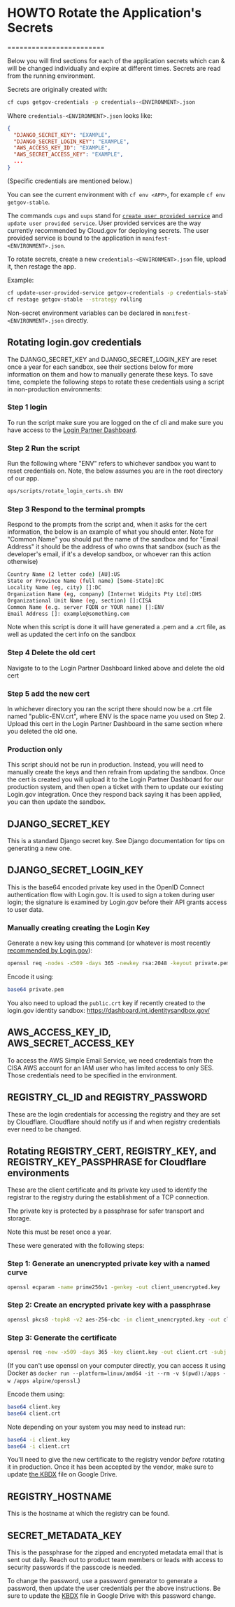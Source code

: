 # HOWTO Rotate the Application's Secrets
========================

Below you will find sections for each of the application secrets which can & will be changed individually and expire at different times. Secrets are read from the running environment.

Secrets are originally created with:

```sh
cf cups getgov-credentials -p credentials-<ENVIRONMENT>.json
```

Where `credentials-<ENVIRONMENT>.json` looks like:

```json
{
  "DJANGO_SECRET_KEY": "EXAMPLE",
  "DJANGO_SECRET_LOGIN_KEY": "EXAMPLE",
  "AWS_ACCESS_KEY_ID": "EXAMPLE",
  "AWS_SECRET_ACCESS_KEY": "EXAMPLE",
  ...
}
```

(Specific credentials are mentioned below.)

You can see the current environment with `cf env <APP>`, for example `cf env getgov-stable`.

The commands `cups` and `uups` stand for [`create user provided service`](https://docs.cloudfoundry.org/devguide/services/user-provided.html) and `update user provided service`. User provided services are the way currently recommended by Cloud.gov for deploying secrets. The user provided service is bound to the application in `manifest-<ENVIRONMENT>.json`.

To rotate secrets, create a new `credentials-<ENVIRONMENT>.json` file, upload it, then restage the app.

Example:

```bash
cf update-user-provided-service getgov-credentials -p credentials-stable.json
cf restage getgov-stable --strategy rolling
```

Non-secret environment variables can be declared in `manifest-<ENVIRONMENT>.json` directly.

## Rotating login.gov credentials
The DJANGO_SECRET_KEY and DJANGO_SECRET_LOGIN_KEY are reset once a year for each sandbox, see their sections below for more information on them and how to manually generate these keys. To save time, complete the following steps to rotate these credentials using a script in non-production environments:

### Step 1 login

To run the script make sure you are logged on the cf cli and make sure you have access to the [Login Partner Dashboard](https://dashboard.int.identitysandbox.gov/service_providers/2640). 

### Step 2 Run the script

Run the following where "ENV" refers to whichever sandbox you want to reset credentials on. Note, the below assumes you are in the root directory of our app.

```bash
ops/scripts/rotate_login_certs.sh ENV
```

### Step 3 Respond to the terminal prompts

Respond to the prompts from the script and, when it asks for the cert information, the below is an example of what you should enter. Note for "Common Name" you should put the name of the sandbox and for "Email Address" it should be the address of who owns that sandbox (such as the developer's email, if it's a develop sandbox, or whoever ran this action otherwise)

```bash
Country Name (2 letter code) [AU]:US
State or Province Name (full name) [Some-State]:DC
Locality Name (eg, city) []:DC
Organization Name (eg, company) [Internet Widgits Pty Ltd]:DHS
Organizational Unit Name (eg, section) []:CISA
Common Name (e.g. server FQDN or YOUR name) []:ENV
Email Address []: example@something.com
```

Note when this script is done it will have generated a .pem and a .crt file, as well as updated the cert info on the sandbox

### Step 4 Delete the old cert

Navigate to to the Login Partner Dashboard linked above and delete the old cert

### Step 5 add the new cert

In whichever directory you ran the script there should now be a .crt file named "public-ENV.crt", where ENV is the space name you used on Step 2. Upload this cert in the Login Partner Dashboard in the same section where you deleted the old one.

### Production only

This script should not be run in production. Instead, you will need to manually create the keys and then refrain from updating the sandbox. Once the cert is created you will upload it to the Login Partner Dashboard for our production system, and then open a ticket with them to update our existing Login.gov integration. Once they respond back saying it has been applied, you can then update the sandbox.

## DJANGO_SECRET_KEY

This is a standard Django secret key. See Django documentation for tips on generating a new one. 

## DJANGO_SECRET_LOGIN_KEY

This is the base64 encoded private key used in the OpenID Connect authentication flow with Login.gov. It is used to sign a token during user login; the signature is examined by Login.gov before their API grants access to user data.

### Manually creating creating the Login Key
Generate a new key using this command (or whatever is most recently [recommended by Login.gov](https://developers.login.gov/testing/#creating-a-public-certificate)):

```bash
openssl req -nodes -x509 -days 365 -newkey rsa:2048 -keyout private.pem -out public.crt
```

Encode it using:

```bash
base64 private.pem
```

You also need to upload the `public.crt` key if recently created to the login.gov identity sandbox: https://dashboard.int.identitysandbox.gov/



## AWS_ACCESS_KEY_ID, AWS_SECRET_ACCESS_KEY

To access the AWS Simple Email Service, we need credentials from the CISA AWS
account for an IAM user who has limited access to only SES. Those credentials
need to be specified in the environment.

## REGISTRY_CL_ID and REGISTRY_PASSWORD

These are the login credentials for accessing the registry and they are set by Cloudflare. Cloudflare should notify us if and when registry credentials ever need to be changed.

## Rotating REGISTRY_CERT, REGISTRY_KEY, and REGISTRY_KEY_PASSPHRASE for Cloudflare environments

These are the client certificate and its private key used to identify the registrar to the registry during the establishment of a TCP connection.

The private key is protected by a passphrase for safer transport and storage.

Note this must be reset once a year.

These were generated with the following steps:

### Step 1: Generate an unencrypted private key with a named curve

```bash
openssl ecparam -name prime256v1 -genkey -out client_unencrypted.key
```

### Step 2: Create an encrypted private key with a passphrase

```bash
openssl pkcs8 -topk8 -v2 aes-256-cbc -in client_unencrypted.key -out client.key
```

### Step 3: Generate the certificate

```bash
openssl req -new -x509 -days 365 -key client.key -out client.crt -subj "/C=US/ST=DC/L=Washington/O=GSA/OU=18F/CN=GOV Prototype Registrar"
```

(If you can't use openssl on your computer directly, you can access it using Docker as `docker run --platform=linux/amd64 -it --rm -v $(pwd):/apps -w /apps alpine/openssl`.)

Encode them using:

```bash
base64 client.key
base64 client.crt
```

Note depending on your system you may need to instead run:

```bash
base64 -i client.key
base64 -i client.crt
```

You'll need to give the new certificate to the registry vendor _before_ rotating it in production. Once it has been accepted by the vendor, make sure to update [the KBDX](https://docs.google.com/document/d/1_BbJmjYZNYLNh4jJPPnUEG9tFCzJrOc0nMrZrnSKKyw) file on Google Drive.

## REGISTRY_HOSTNAME

This is the hostname at which the registry can be found.

## SECRET_METADATA_KEY

This is the passphrase for the zipped and encrypted metadata email that is sent out daily. Reach out to product team members or leads with access to security passwords if the passcode is needed.

To change the password, use a password generator to generate a password, then update the user credentials per the above instructions. Be sure to update the [KBDX](https://docs.google.com/document/d/1_BbJmjYZNYLNh4jJPPnUEG9tFCzJrOc0nMrZrnSKKyw) file in Google Drive with this password change. 


